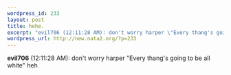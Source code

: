 ```yaml
--- 
wordpress_id: 233
layout: post
title: hehe.
excerpt: "evil706 (12:11:28 AM): don't worry harper \"Every thang's going to be all white\" heh"
wordpress_url: http://new.nata2.org/?p=233
---
```

<b>evil706</b> (12:11:28 AM): don't worry harper "Every thang's going to be all white" heh
